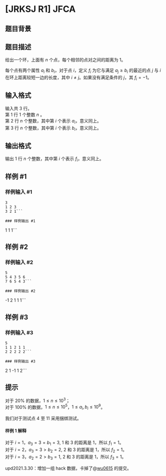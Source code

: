 # [JRKSJ R1] JFCA

## 题目背景



## 题目描述

给出一个环，上面有 $n$ 个点，每个相邻的点对之间的距离为 $1$。

每个点有两个属性 $a_i$ 和 $b_i$，对于点 $i$，定义 $f_i$ 为它与满足 $a_j\ge b_i$ 的最近的点 $j$ 与 $i$ 在环上距离较短一边的长度，其中 $i\ne j$。如果没有满足条件的 $j$，其 $f_i=-1$。

## 输入格式

输入共 $3$ 行。\
第 $1$ 行 $1$ 个整数 $n$ 。\
第 $2$ 行 $n$ 个整数，其中第 $i$ 个表示 $a_i$，意义同上。\
第 $3$ 行 $n$ 个整数，其中第 $i$ 个表示 $b_i$，意义同上。

## 输出格式

输出 $1$ 行 $n$ 个整数，其中第 $i$ 个表示 $f_i$，意义同上。

## 样例 #1

### 样例输入 #1
```
3
1 2 3
3 2 1```

### 样例输出 #1

```
1 1 1```

## 样例 #2

### 样例输入 #2
```
5
5 4 3 5 6
7 6 5 4 3```

### 样例输出 #2

```
-1 2 1 1 1```

## 样例 #3

### 样例输入 #3
```
5
1 1 2 1 1
2 2 2 2 2```

### 样例输出 #3

```
2 1 -1 1 2```

## 提示

对于 $20\%$ 的数据，$1\le n \le 10^3$；\
对于 $100\%$ 的数据，$1\le n \le 10^5$，$1\le a_i,b_i\le 10^9$。

我们对于测试点 $4$ 至 $11$ 采用捆绑测试。

#### 样例 1 解释
对于 $i=1$，$a_3=3= b_1=3$, $1$ 和 $3$ 的距离是 $1$，所以 $f_1=1$。\
对于 $i=2$，$a_3=3> b_2=2$, $2$ 和 $3$ 的距离是 $1$，所以 $f_2=1$。\
对于 $i=3$，$a_2=2> b_3=1$, $2$ 和 $3$ 的距离是 $1$，所以 $f_3=1$。

$\text{upd2021.3.30}$：增加一组 hack 数据，卡掉了@[wu0615](https://www.luogu.com.cn/user/133037) 的提交。



